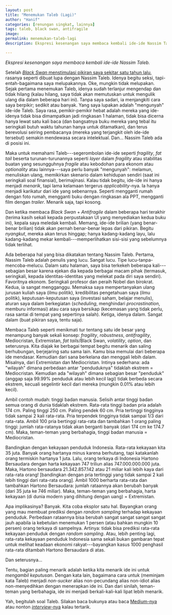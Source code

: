 ```yaml
---
layout: post
title: "Menemukan Taleb (Lagi)"
author: "Hanif" 
categories: [renungan singkat, lainnya]
tags: taleb, black swan, antifragile
image: 
permalink: menemukan-taleb-lagi
description: Ekspresi kesenangan saya membaca kembali ide-ide Nassim Taleb.

---
```


*Ekspresi kesenangan saya membaca kembali ide-ide Nassim Taleb.* <!--more-->

Setelah [*Black Swan* menstimulasi pikiran saya sekitar satu tahun lalu](konsep-dari-black-swan), rasanya seperti dibuat lupa dengan Nassim Taleb. Idenya begitu seksi, tapi-entah-bagaimana saya melupakannya. Oke, mungkin tidak melupakan. Sejak pertama menemukan Taleb, idenya sudah terlanjur mengendap dan tidak hilang (kalau hilang, saya tidak akan memutuskan untuk mengulik ulang dia dalam beberapa hari ini). Tanpa saya sadari, ia menjangkiti cara saya berpikir; sedikit atau banyak. Yang saya lupakan adalah "mengunyah" ide-ide Taleb. Saya rasa, pemikir-pemikir hebat adalah mereka yang ide-idenya tidak bisa dimampatkan jadi ringkasan 1 halaman, tidak bisa dicerna hanya lewat satu kali baca (dan bangsatnya buku mereka yang tebal itu seringkali butuh waktu tahunan hanya untuk ditamatkan), dan terus berevolusi seiring pembacanya (mereka yang terjangkit oleh ide-ide tersebut) semakin mendewasa secara intelektual. Dan... Nassim Taleb ada di posisi ini. 

Maka untuk memahami Taleb---segerombolan ide-ide seperti *fragility*, *fat tail* beserta turunan-turunannya seperti *layer* dalam *fragility* atau stabilitas buatan yang sesungguhnya *fragile* atau kebodohan para ekonom atau *optionality* atau lainnya---saya perlu banyak "mengunyah": melamun, menuliskan ulang, memikirkan skenario dalam kehidupan sendiri (saat ini seringkali soal finansial), berimajinasi. Kalau tidak begitu, ide-ide ini hanya menjadi *menarik*, tapi lama kelamaan tergerus *applicability*-nya. Ia hanya menjadi karikatur dari ide yang sebenarnya. Seperti mengganti rumah dengan foto rumah, mengganti buku dengan ringkasan ala PPT, mengganti film dengan *trailer*. Menarik saja, tapi kosong. 

Dan ketika membaca *Black Swan* + *Antifragile* dalam beberapa hari terakhir (terima kasih sekali kepada perpustakaan UI yang menyediakan kedua buku ini), kepala saya meledak kembali. Memang, ide-ide brilian (yang benar-benar brilian) tidak akan pernah benar-benar lepas dari pikiran. Begitu *nyangkut*, mereka akan terus hinggap; hanya kadang-kadang layu, lalu kadang-kadang mekar kembali---memperlihatkan sisi-sisi yang sebelumnya tidak terlihat.

Ada beberapa hal yang bisa dikatakan tentang Nassim Taleb. Pertama, Nassim Taleb adalah penulis yang lucu. Sangat lucu. Tipe lucu-tanpa-mencoba-melucu. Dalam satu halaman, saya bisa terkekeh beberapa kali---sebagian besar karena ejekan dia kepada berbagai macam pihak (termasuk, seringkali, kepada identitas-identitas yang melekat pada diri saya sendiri). Favoritnya ekonom. Seringkali profesor dan peraih Nobel dan birokrat.  Kedua, ia sangat mengganggu. Memaksa saya mempertanyakan ulang jurusan kuliah saya (ilmu politik), kredibilitas pengetahuan saya (ilmu politik), keputusan-keputusan saya (investasi saham, belajar menulis), aturan saya dalam berkegiatan (*scheduling*, menghindari *procrastination*, memburu informasi) atau cara saya bersikap (kecemasan yang tidak perlu, rasa santai di tempat yang sepertinya salah). Ketiga, idenya dalam. Sangat dalam (buat pikiran saya, tentu saja). 

Membaca Taleb seperti menikmati tur tentang satu ide besar yang menampung banyak sekali konsep: *fragility*, *robustness*, *antifragility*, Mediocristan, Extremistan, *fat tails*/Black Swan, *volatility*, *option*, dan seterusnya. Kita diajak ke berbagai tempat begitu menarik dan saling berhubungan, berjejaring satu sama lain. Kamu bisa memulai dari beberapa ide mendasar. Kemudian dari sana berkelana dan menggali lebih dalam. Misalnya, dari Extremistan dan Mediocristan. Intinya sederhana: ada "wilayah" dimana perbedaan antar "penduduknya" tidaklah ekstrem = Mediocristan. Kemudian ada "wilayah" dimana sebagian besar "penduduk" (anggap saja 99.99% penduduk atau lebih kecil lagi) tidak berbeda secara ekstrem, kecuali segelintir kecil dari mereka (mungkin 0.01% atau lebih kecil). 

Ambil contoh mudah: tinggi badan manusia. Selisih antar tinggi badan semua orang di dunia tidaklah ekstrem. Rata-rata tinggi badan pria adalah 174 cm. Paling tinggi 250 cm. Paling pendek 60 cm. Pria tertinggi tingginya tidak sampai 2 kali rata-rata. Pria terpendek tingginya tidak sampai 1/3 dari rata-rata. Ambil 100 pria bertinggi rata-rata dan tambahkan 1 orang paling tinggi: jumlah rata-ratanya tidak akan berganti banyak (dari 174 cm ke 174.7 cm). Maka, teman-teman yang berbahagia, tinggi badan manusia = Mediocristan. 

Bandingkan dengan kekayaan penduduk Indonesia. Rata-rata kekayaan kita 35 juta. Banyak orang hartanya minus karena berhutang, tapi katakanlah orang termiskin hartanya 1 juta. Lalu, orang terkaya di Indonesia Hartono Bersaudara dengan harta kekayaan 747 triliun alias 747.000.000.000 juta. Maka, Hartono bersaudara 21.342.857.142 atau 21 miliar kali lebih kaya dari rata-rata orang! [bandingkan dengan pria tertinggi yang tidak sampai 2 kali lebih tinggi dari rata-rata orang]. Ambil 1000 berharta rata-rata dan tambahkan Hartono Bersaudara: jumlah rataannya akan berubah banyak (dari 35 juta ke 746 miliar). Maka, teman-teman yang berbahagia, harta kekayaan (di dunia modern yang dihitung dengan uang) = Extremistan. 

Apa implikasinya? Banyak. Kita coba eksplor satu hal. Bayangkan orang yang mau membuat prediksi dengan *random sampling* terhadap kekayaan penduduk. Perbedaan rataannya bisa berubah sangat sangat sangat sangat jauh apabila ia kebetulan menemukan 1 persen (atau bahkan mungkin 10 persen) orang terkaya di sampelnya. Artinya: tidak bisa prediksi rata-rata kekayaan penduduk dengan *random sampling*. Atau, lebih penting lagi, rata-rata kekayaan penduduk Indonesia sama sekali bukan gambaran tepat untuk melihat keadaan ekonomi rakyat---bayangkan kasus 1000 penghasil rata-rata ditambah Hartono Bersaudara di atas. 

Dan seterusnya...

Tentu, bagian paling menarik adalah ketika kita menarik ide ini untuk *mengambil keputusan*. Dengan kata lain, bagaimana cara untuk (meminjam kata Taleb) menjadi *non-sucker* alias non-pecundang alias non-idiot alias non-menyedihkan dengan menerapkan ide ini. Dan dari sinilah, teman-teman yang berbahagia, ide ini menjadi berkali-kali-kali lipat lebih menarik. 

Yah, begitulah soal Taleb. Silakan baca bukunya atau baca [Medium-nya](https://nntaleb.medium.com/) atau nonton [*interview*-nya](https://www.youtube.com/watch?v=18ZxCxN2ZMo&pp=ygUYbmFzc2ltIHRhbGViIHRpbSBmZXJyaXNz) kalau tertarik. 